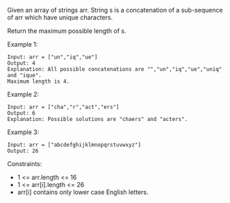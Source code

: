 Given an array of strings arr. String s is a concatenation of a sub-sequence of arr which have unique characters.

Return the maximum possible length of s.

 

Example 1:
```
Input: arr = ["un","iq","ue"]
Output: 4
Explanation: All possible concatenations are "","un","iq","ue","uniq" and "ique".
Maximum length is 4.
```
Example 2:
```
Input: arr = ["cha","r","act","ers"]
Output: 6
Explanation: Possible solutions are "chaers" and "acters".
```
Example 3:
```
Input: arr = ["abcdefghijklmnopqrstuvwxyz"]
Output: 26
```

Constraints:

- 1 <= arr.length <= 16
- 1 <= arr[i].length <= 26
- arr[i] contains only lower case English letters.